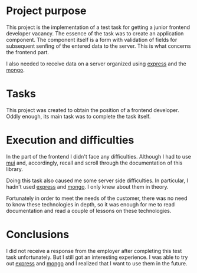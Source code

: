 # Project purpose

This project is the implementation of a test task for getting a junior frontend developer vacancy. The essence of the task was to create an application component. The component itself is a form with validation of fields for subsequent senfing of the entered data to the server. This is what concerns the frontend part.

I also needed to receive data on a server organized using [express]() and the [mongo]().

# Tasks

This project was created to obtain the position of a frontend developer. Oddly enough, its main task was to complete the task itself.

# Execution and difficulties

In the part of the frontend I didn't face any difficulties. Although I had to use [mui]() and, accordingly, recall and scroll through the documentation of this library.

Doing this task also caused me some server side difficulties. In particular, I hadn't used [express]() and [mongo](). I only knew about them in theory.

Fortunately in order to meet the needs of the customer, there was no need to know these technologies in depth, so it was enough for me to read documentation and read a couple of lessons on these technologies.

# Conclusions

I did not receive a response from the employer after completing this test task unfortunately. But I still got an interesting experience. I was able to try out [express]() and [mongo]() and I realized that I want to use them in the future.
